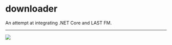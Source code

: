 # downloader
An attempt at integrating .NET Core and LAST FM.
***
![](https://i.imgur.com/xHJPYmP.png)
